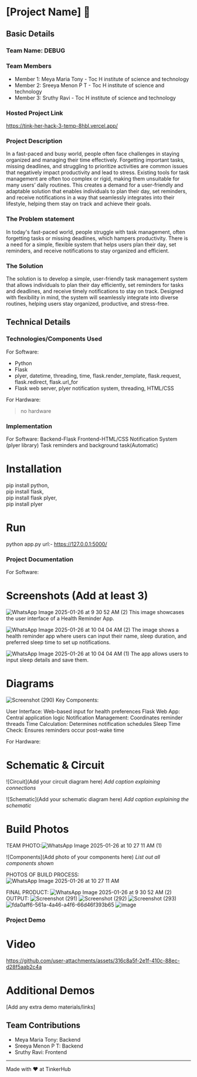 # [Project Name] 🎯


## Basic Details
### Team Name: DEBUG


### Team Members
- Member 1: Meya Maria Tony - Toc H institute  of science and technology
- Member 2: Sreeya Menon P T - Toc H institute  of science and technology
- Member 3: Sruthy Ravi - Toc H institute  of science and technology

### Hosted Project Link
https://tink-her-hack-3-temp-8hbl.vercel.app/

### Project Description
In a fast-paced and busy world, people often face challenges in staying organized and managing their time effectively. Forgetting important tasks, missing deadlines, and struggling to prioritize activities are common issues that negatively impact productivity and lead to stress. Existing tools for task management are often too complex or rigid, making them unsuitable for many users’ daily routines. This creates a demand for a user-friendly and adaptable solution that enables individuals to plan their day, set reminders, and receive notifications in a way that seamlessly integrates into their lifestyle, helping them stay on track and achieve their goals.


### The Problem statement
In today's fast-paced world, people struggle with task management, often forgetting tasks or missing deadlines, which hampers productivity. There is a need for a simple, flexible system that helps users plan their day, set reminders, and receive notifications to stay organized and efficient.

### The Solution
The solution is to develop a simple, user-friendly task management system that allows individuals to plan their day efficiently, set reminders for tasks and deadlines, and receive timely notifications to stay on track. Designed with flexibility in mind, the system will seamlessly integrate into diverse routines, helping users stay organized, productive, and stress-free.

## Technical Details
### Technologies/Components Used
For Software:
- Python
- Flask
- plyer, datetime, threading, time, flask.render_template, flask.request, flask.redirect, flask.url_for
- Flask web server, plyer notification system, threading, HTML/CSS

For Hardware:
  >no hardware 

### Implementation
For Software:
  Backend-Flask
  Frontend-HTML/CSS
  Notification System (plyer library)
  Task reminders and background task(Automatic)
# Installation
  pip install python,  
  pip install flask,  
  pip install flask plyer,  
  pip install plyer

# Run
  python app.py
  url:- https://127.0.0.1:5000/

### Project Documentation
For Software:

# Screenshots (Add at least 3)
![WhatsApp Image 2025-01-26 at 9 30 52 AM (2)](https://github.com/user-attachments/assets/c1f4f6bb-e057-4967-874b-efa84dfc08a1)
This image showcases the user interface of a Health Reminder App.

![WhatsApp Image 2025-01-26 at 10 04 04 AM (2)](https://github.com/user-attachments/assets/385d337a-8119-4c9d-bf09-6bce84aa16b0)
The image shows a health reminder app where users can input their name, sleep duration, and preferred sleep time to set up notifications. 

![WhatsApp Image 2025-01-26 at 10 04 04 AM (1)](https://github.com/user-attachments/assets/c5fed017-7bc0-4e09-8a8f-067126d70e95)
The app allows users to input sleep details and save them.

# Diagrams
![Screenshot (290)](https://github.com/user-attachments/assets/8dbcf3bc-32e1-424b-a7c9-e59b68f6a621)
Key Components:

User Interface: Web-based input for health preferences
Flask Web App: Central application logic
Notification Management: Coordinates reminder threads
Time Calculation: Determines notification schedules
Sleep Time Check: Ensures reminders occur post-wake time

For Hardware:

# Schematic & Circuit
![Circuit](Add your circuit diagram here)
*Add caption explaining connections*

![Schematic](Add your schematic diagram here)
*Add caption explaining the schematic*

# Build Photos
TEAM PHOTO:![WhatsApp Image 2025-01-26 at 10 27 11 AM (1)](https://github.com/user-attachments/assets/1e67560e-9cff-46fe-aca3-d9e9fd29f23a)

![Components](Add photo of your components here)
*List out all components shown*

PHOTOS OF BUILD PROCESS:
  ![WhatsApp Image 2025-01-26 at 10 27 11 AM](https://github.com/user-attachments/assets/7aa1ef5a-6589-4a48-85cc-b9271527b48b)


FINAL PRODUCT:
![WhatsApp Image 2025-01-26 at 9 30 52 AM (2)](https://github.com/user-attachments/assets/7b9d36be-c382-43b8-8645-ba2ab7ea912b)
OUTPUT:
![Screenshot (291)](https://github.com/user-attachments/assets/955269cd-8e82-4a62-837a-19a7e091fe77)
![Screenshot (292)](https://github.com/user-attachments/assets/386e1937-bc20-4bb2-aff8-881ebe45bbd8)
![Screenshot (293)](https://github.com/user-attachments/assets/ebbdf25b-c32a-4469-8678-64542335fb06)
![fda0aff6-561a-4a46-a4f6-66d46f393b65](https://github.com/user-attachments/assets/95d42650-1a38-4122-9b7c-43ce000067aa)
![image](https://github.com/user-attachments/assets/bb1eec13-68ca-4b40-8fec-110072df857e)




### Project Demo
# Video

https://github.com/user-attachments/assets/316c8a5f-2e1f-410c-88ec-d28f5aab2c4a



# Additional Demos
[Add any extra demo materials/links]

## Team Contributions
- Meya Maria Tony: Backend
- Sreeya Menon P T: Backend
- Sruthy Ravi: Frontend

---
Made with ❤️ at TinkerHub
